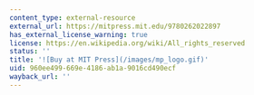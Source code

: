 ```yaml
---
content_type: external-resource
external_url: https://mitpress.mit.edu/9780262022897
has_external_license_warning: true
license: https://en.wikipedia.org/wiki/All_rights_reserved
status: ''
title: '![Buy at MIT Press](/images/mp_logo.gif)'
uid: 960ee499-669e-4186-ab1a-9016cd490ecf
wayback_url: ''
---
```

